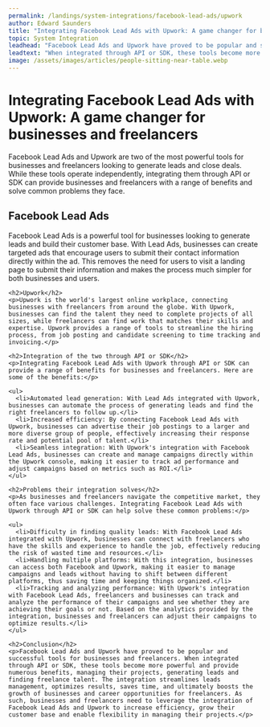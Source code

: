 ```yaml
---
permalink: /landings/system-integrations/facebook-lead-ads/upwork
author: Edward Saunders
title: "Integrating Facebook Lead Ads with Upwork: A game changer for businesses and freelancers"
topic: System Integration
leadhead: "Facebook Lead Ads and Upwork have proved to be popular and successful tools for businesses and freelancers"
leadtext: "When integrated through API or SDK, these tools become more powerful and provide numerous benefits, managing their projects, generating leads and finding freelance talent. The integration streamlines leads management, optimizes results, saves time, and ultimately boosts the growth of businesses and career opportunities for freelancers. As such, businesses and freelancers need to leverage the integration of Facebook Lead Ads and Upwork to increase efficiency, grow their customer base and enable flexibility in managing their projects."
image: /assets/images/articles/people-sitting-near-table.webp
---
```

<div class="arttext">    <h1>Integrating Facebook Lead Ads with Upwork: A game changer for businesses and freelancers</h1>
    <p>Facebook Lead Ads and Upwork are two of the most powerful tools for businesses and freelancers looking to generate leads and close deals. While these tools operate independently, integrating them through API or SDK can provide businesses and freelancers with a range of benefits and solve common problems they face.</p>
    <h2>Facebook Lead Ads</h2>
    <p>Facebook Lead Ads is a powerful tool for businesses looking to generate leads and build their customer base. With Lead Ads, businesses can create targeted ads that encourage users to submit their contact information directly within the ad. This removes the need for users to visit a landing page to submit their information and makes the process much simpler for both businesses and users.</p>

    <h2>Upwork</h2>
    <p>Upwork is the world's largest online workplace, connecting businesses with freelancers from around the globe. With Upwork, businesses can find the talent they need to complete projects of all sizes, while freelancers can find work that matches their skills and expertise. Upwork provides a range of tools to streamline the hiring process, from job posting and candidate screening to time tracking and invoicing.</p>

    <h2>Integration of the two through API or SDK</h2>
    <p>Integrating Facebook Lead Ads with Upwork through API or SDK can provide a range of benefits for businesses and freelancers. Here are some of the benefits:</p>

    <ul>
      <li>Automated lead generation: With Lead Ads integrated with Upwork, businesses can automate the process of generating leads and find the right freelancers to follow up.</li>
      <li>Increased efficiency: By connecting Facebook Lead Ads with Upwork, businesses can advertise their job postings to a larger and more diverse group of people, effectively increasing their response rate and potential pool of talent.</li>
      <li>Seamless integration: With Upwork's integration with Facebook Lead Ads, businesses can create and manage campaigns directly within the Upwork console, making it easier to track ad performance and adjust campaigns based on metrics such as ROI.</li>
    </ul>

    <h2>Problems their integration solves</h2>
    <p>As businesses and freelancers navigate the competitive market, they often face various challenges. Integrating Facebook Lead Ads with Upwork through API or SDK can help solve these common problems:</p>

    <ul>
      <li>Difficulty in finding quality leads: With Facebook Lead Ads integrated with Upwork, businesses can connect with freelancers who have the skills and experience to handle the job, effectively reducing the risk of wasted time and resources.</li>
      <li>Handling multiple platforms: With this integration, businesses can access both Facebook and Upwork, making it easier to manage campaigns and leads without having to shift between different platforms, thus saving time and keeping things organized.</li>
      <li>Tracking and analyzing performance: With Upwork's integration with Facebook Lead Ads, freelancers and businesses can track and analyze the performance of their campaigns and see whether they are achieving their goals or not. Based on the analytics provided by the integration, businesses and freelancers can adjust their campaigns to optimize results.</li>
    </ul>

    <h2>Conclusion</h2>
    <p>Facebook Lead Ads and Upwork have proved to be popular and successful tools for businesses and freelancers. When integrated through API or SDK, these tools become more powerful and provide numerous benefits, managing their projects, generating leads and finding freelance talent. The integration streamlines leads management, optimizes results, saves time, and ultimately boosts the growth of businesses and career opportunities for freelancers. As such, businesses and freelancers need to leverage the integration of Facebook Lead Ads and Upwork to increase efficiency, grow their customer base and enable flexibility in managing their projects.</p>

</div>